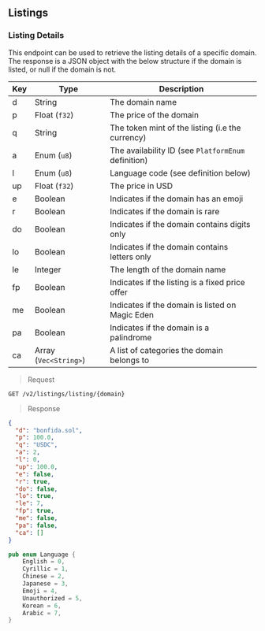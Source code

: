 ## Listings

### Listing Details

This endpoint can be used to retrieve the listing details of a specific domain. The response is a JSON object with the below structure if the domain is listed, or null if the domain is not.

| Key | Type                  | Description                                         |
| --- | --------------------- | --------------------------------------------------- |
| d   | String                | The domain name                                     |
| p   | Float (`f32`)         | The price of the domain                             |
| q   | String                | The token mint of the listing (i.e the currency)    |
| a   | Enum (`u8`)           | The availability ID (see `PlatformEnum` definition) |
| l   | Enum (`u8`)           | Language code (see definition below)                |
| up  | Float (`f32`)         | The price in USD                                    |
| e   | Boolean               | Indicates if the domain has an emoji                |
| r   | Boolean               | Indicates if the domain is rare                     |
| do  | Boolean               | Indicates if the domain contains digits only        |
| lo  | Boolean               | Indicates if the domain contains letters only       |
| le  | Integer               | The length of the domain name                       |
| fp  | Boolean               | Indicates if the listing is a fixed price offer     |
| me  | Boolean               | Indicates if the domain is listed on Magic Eden     |
| pa  | Boolean               | Indicates if the domain is a palindrome             |
| ca  | Array (`Vec<String>`) | A list of categories the domain belongs to          |

> Request

```
GET /v2/listings/listing/{domain}
```

> Response

```json
{
  "d": "bonfida.sol",
  "p": 100.0,
  "q": "USDC",
  "a": 2,
  "l": 0,
  "up": 100.0,
  "e": false,
  "r": true,
  "do": false,
  "lo": true,
  "le": 7,
  "fp": true,
  "me": false,
  "pa": false,
  "ca": []
}
```

```rust
pub enum Language {
    English = 0,
    Cyrillic = 1,
    Chinese = 2,
    Japanese = 3,
    Emoji = 4,
    Unauthorized = 5,
    Korean = 6,
    Arabic = 7,
}
```
